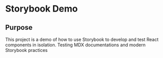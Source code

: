 # Storybook Demo

## Purpose

This project is a demo of how to use Storybook to develop and test React components in isolation.
Testing MDX documentations and modern Storybook practices
